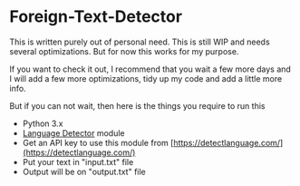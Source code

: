 # Foreign-Text-Detector

This is written purely out of personal need. This is still WIP and needs several optimizations. But for now this works for my purpose.

If you want to check it out, I recommend that you wait a few more days and I will add a few more optimizations, tidy up my code and add a little more info.

But if you can not wait, then here is the things you require to run this

- Python 3.x
- [Language Detector](https://github.com/detectlanguage/detectlanguage-python) module
- Get an API key to use this module from  [https://detectlanguage.com/](https://detectlanguage.com/) 
- Put your text in "input.txt" file
- Output will be on "output.txt" file
